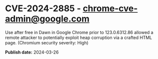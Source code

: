 # CVE-2024-2885 - chrome-cve-admin@google.com

Use after free in Dawn in Google Chrome prior to 123.0.6312.86 allowed a remote attacker to potentially exploit heap corruption via a crafted HTML page. (Chromium security severity: High)

**Publish date:** 2024-03-26
